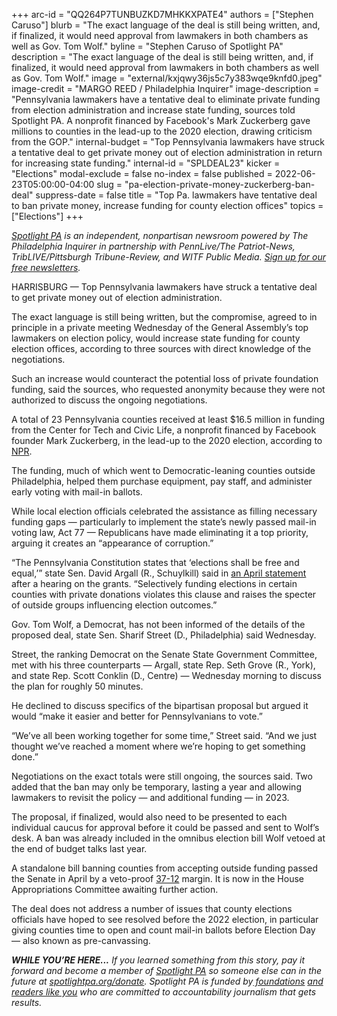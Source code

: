 +++
arc-id = "QQ264P7TUNBUZKD7MHKKXPATE4"
authors = ["Stephen Caruso"]
blurb = "The exact language of the deal is still being written, and, if finalized, it would need approval from lawmakers in both chambers as well as Gov. Tom Wolf."
byline = "Stephen Caruso of Spotlight PA"
description = "The exact language of the deal is still being written, and, if finalized, it would need approval from lawmakers in both chambers as well as Gov. Tom Wolf."
image = "external/kxjqwy36js5c7y383wqe9knfd0.jpeg"
image-credit = "MARGO REED / Philadelphia Inquirer"
image-description = "Pennsylvania lawmakers have a tentative deal to eliminate private funding from election administration and increase state funding, sources told Spotlight PA. A nonprofit financed by Facebook's Mark Zuckerberg gave millions to counties in the lead-up to the 2020 election, drawing criticism from the GOP."
internal-budget = "Top Pennsylvania lawmakers have struck a tentative deal to get private money out of election administration in return for increasing state funding."
internal-id = "SPLDEAL23"
kicker = "Elections"
modal-exclude = false
no-index = false
published = 2022-06-23T05:00:00-04:00
slug = "pa-election-private-money-zuckerberg-ban-deal"
suppress-date = false
title = "Top Pa. lawmakers have tentative deal to ban private money, increase funding for county election offices"
topics = ["Elections"]
+++

<a href="https://www.spotlightpa.org/"><i>Spotlight PA</i></a><i> is an independent, nonpartisan newsroom powered by The Philadelphia Inquirer in partnership with PennLive/The Patriot-News, TribLIVE/Pittsburgh Tribune-Review, and WITF Public Media. </i><a href="https://www.spotlightpa.org/newsletters"><i>Sign up for our free newsletters</i></a><i>.</i>

HARRISBURG — Top Pennsylvania lawmakers have struck a tentative deal to get private money out of election administration.

The exact language is still being written, but the compromise, agreed to in principle in a private meeting Wednesday of the General Assembly’s top lawmakers on election policy, would increase state funding for county election offices, according to three sources with direct knowledge of the negotiations.

Such an increase would counteract the potential loss of private foundation funding, said the sources, who requested anonymity because they were not authorized to discuss the ongoing negotiations.

<script src="https://www.spotlightpa.org/embed.js" async></script><div data-spl-embed-version="1" data-spl-src="https://www.spotlightpa.org/embeds/newsletter/"></div>

A total of 23 Pennsylvania counties received at least $16.5 million in funding from the Center for Tech and Civic Life, a nonprofit financed by Facebook founder Mark Zuckerberg, in the lead-up to the 2020 election, according to <a href="https://www.npr.org/2020/12/08/943242106/how-private-money-from-facebooks-ceo-saved-the-2020-election">NPR</a>.

The funding, much of which went to Democratic-leaning counties outside Philadelphia, helped them purchase equipment, pay staff, and administer early voting with mail-in ballots.

While local election officials celebrated the assistance as filling necessary funding gaps — particularly to implement the state’s newly passed mail-in voting law, Act 77 — Republicans have made eliminating it a top priority, arguing it creates an “appearance of corruption.”

“The Pennsylvania Constitution states that ‘elections shall be free and equal,’” state Sen. David Argall (R., Schuylkill) said in <a href="https://web.archive.org/web/20221220211633/https://www.pasenategop.com/blog/senate-hearing-shines-light-on-the-private-funding-of-elections/">an April statement</a> after a hearing on the grants. “Selectively funding elections in certain counties with private donations violates this clause and raises the specter of outside groups influencing election outcomes.”

Gov. Tom Wolf, a Democrat, has not been informed of the details of the proposed deal, state Sen. Sharif Street (D., Philadelphia) said Wednesday.

Street, the ranking Democrat on the Senate State Government Committee, met with his three counterparts — Argall, state Rep. Seth Grove (R., York), and state Rep. Scott Conklin (D., Centre) — Wednesday morning to discuss the plan for roughly 50 minutes.

He declined to discuss specifics of the bipartisan proposal but argued it would “make it easier and better for Pennsylvanians to vote.”

“We’ve all been working together for some time,” Street said. “And we just thought we’ve reached a moment where we’re hoping to get something done.”

Negotiations on the exact totals were still ongoing, the sources said. Two added that the ban may only be temporary, lasting a year and allowing lawmakers to revisit the policy — and additional funding — in 2023.

<script src="https://www.spotlightpa.org/embed.js" async></script><div data-spl-embed-version="1" data-spl-src="https://www.spotlightpa.org/embeds/donate/"></div>

The proposal, if finalized, would also need to be presented to each individual caucus for approval before it could be passed and sent to Wolf’s desk. A ban was already included in the omnibus election bill Wolf vetoed at the end of budget talks last year.

A standalone bill banning counties from accepting outside funding passed the Senate in April by a veto-proof <a href="https://www.legis.state.pa.us/CFDOCS/Legis/RC/Public/rc_view_action2.cfm?sess_yr=2021&sess_ind=0&rc_body=S&rc_nbr=497">37-12</a> margin. It is now in the House Appropriations Committee awaiting further action.

The deal does not address a number of issues that county elections officials have hoped to see resolved before the 2022 election, in particular giving counties time to open and count mail-in ballots before Election Day — also known as pre-canvassing.

<i><b>WHILE YOU’RE HERE...</b></i><i> If you learned something from this story, pay it forward and become a member of </i><a href="https://www.spotlightpa.org/"><i>Spotlight PA</i></a><i> so someone else can in the future at </i><a href="https://www.spotlightpa.org/donate"><i>spotlightpa.org/donate</i></a><i>. Spotlight PA is funded by</i><a href="https://www.spotlightpa.org/support"><i> foundations</i></a><i> </i><a href="https://www.spotlightpa.org/support"><i>and readers like you</i></a><i> who are committed to accountability journalism that gets results.</i>
